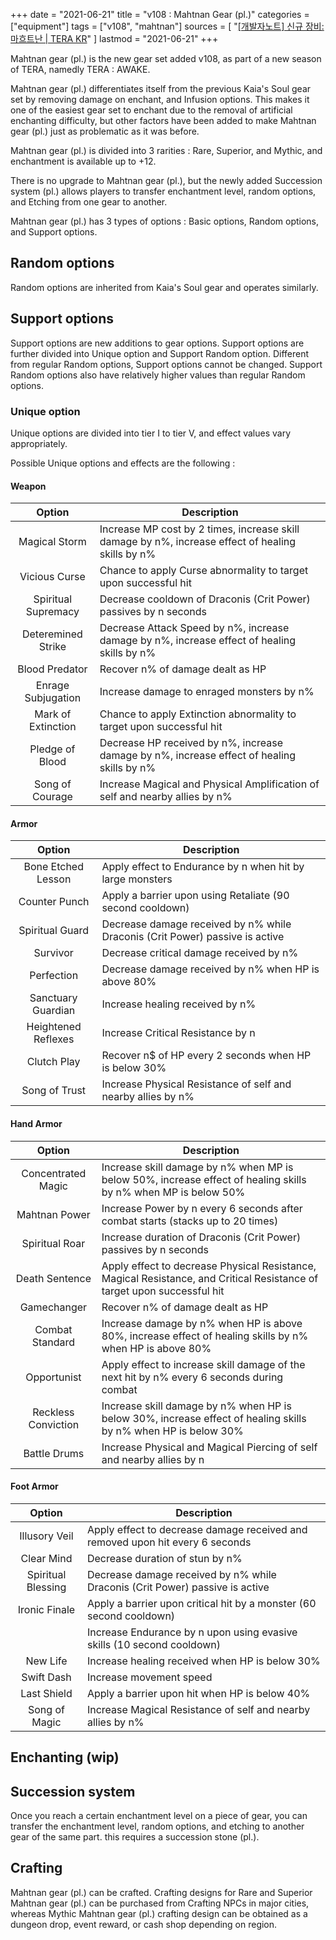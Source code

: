 +++
date = "2021-06-21"
title = "v108 : Mahtnan Gear (pl.)"
categories = ["equipment"]
tags = ["v108", "mahtnan"]
sources = [
  "[[개발자노트] 신규 장비: 마흐트난 | TERA KR](https://playtera.co.kr/news/devnotes/411)"
]
lastmod = "2021-06-21"
+++

Mahtnan gear (pl.) is the new gear set added v108, as part of a new season of TERA, namedly TERA : AWAKE. 

Mahtnan gear (pl.) differentiates itself from the previous Kaia's Soul gear set by removing damage on enchant, and Infusion options. This makes it one of the easiest gear set to enchant due to the removal of artificial enchanting difficulty, but other factors have been added to make Mahtnan gear (pl.) just as problematic as it was before.

Mahtnan gear (pl.) is divided into 3 rarities : Rare, Superior, and Mythic, and enchantment is available up to +12.

There is no upgrade to Mahtnan gear (pl.), but the newly added Succession system (pl.) allows players to transfer enchantment level, random options, and Etching from one gear to another.

Mahtnan gear (pl.) has 3 types of options : Basic options, Random options, and Support options.

## Random options
Random options are inherited from Kaia's Soul gear and operates similarly. 

## Support options
Support options are new additions to gear options. Support options are further divided into Unique option and Support Random option. Different from regular Random options, Support options cannot be changed. Support Random options also have relatively higher values than regular Random options.

### Unique option
Unique options are divided into tier I to tier V, and effect values vary appropriately.

Possible Unique options and effects are the following :

#### Weapon
| Option | Description |
| :-: | - |
| Magical Storm | Increase MP cost by 2 times, increase skill damage by n%, increase effect of healing skills by n% |
| Vicious Curse | Chance to apply Curse abnormality to target upon successful hit |
| Spiritual Supremacy | Decrease cooldown of Draconis (Crit Power) passives by n seconds |
| Deteremined Strike | Decrease Attack Speed by n%, increase damage by n%, increase effect of healing skills by n% |
| Blood Predator | Recover n% of damage dealt as HP |
| Enrage Subjugation | Increase damage to enraged monsters by n% |
| Mark of Extinction | Chance to apply Extinction abnormality to target upon successful hit |
| Pledge of Blood | Decrease HP received by n%, increase damage by n%, increase effect of healing skills by n% |
| Song of Courage | Increase Magical and Physical Amplification of self and nearby allies by n% |

#### Armor 
| Option | Description |
| :-: | - |
| Bone Etched Lesson | Apply effect to Endurance by n when hit by large monsters |
| Counter Punch | Apply a barrier upon using Retaliate (90 second cooldown) |
| Spiritual Guard | Decrease damage received by n% while Draconis (Crit Power) passive is active |
| Survivor | Decrease critical damage received by n% |
| Perfection | Decrease damage received by n% when HP is above 80% |
| Sanctuary Guardian | Increase healing received by n% |
| Heightened Reflexes | Increase Critical Resistance by n |
| Clutch Play | Recover n$ of HP every 2 seconds when HP is below 30% |
| Song of Trust | Increase Physical Resistance of self and nearby allies by n% |

#### Hand Armor 
| Option | Description |
| :-: | - |
| Concentrated Magic | Increase skill damage by n% when MP is below 50%, increase effect of healing skills by n% when MP is below 50% |
| Mahtnan Power | Increase Power by n every 6 seconds after combat starts (stacks up to 20 times) |
| Spiritual Roar | Increase duration of Draconis (Crit Power) passives by n seconds |
| Death Sentence | Apply effect to decrease Physical Resistance, Magical Resistance, and Critical Resistance of target upon successful hit |
| Gamechanger | Recover n% of damage dealt as HP |
| Combat Standard | Increase damage by n% when HP is above 80%, increase effect of healing skills by n% when HP is above 80% |
| Opportunist | Apply effect to increase skill damage of the next hit by n% every 6 seconds during combat |
| Reckless Conviction | Increase skill damage by n% when HP is below 30%, increase effect of healing skills by n% when HP is below 30% |
| Battle Drums | Increase Physical and Magical Piercing of self and nearby allies by n |

#### Foot Armor 
| Option | Description |
| :-: | - |
| Illusory Veil | Apply effect to decrease damage received and removed upon hit every 6 seconds |
| Clear Mind | Decrease duration of stun by n% |
| Spiritual Blessing | Decrease damage received by n% while Draconis (Crit Power) passive is active |
| Ironic Finale | Apply a barrier upon critical hit by a monster (60 second cooldown) |
|  | Increase Endurance by n upon using evasive skills (10 second cooldown) |
| New Life | Increase healing received when HP is below 30% |
| Swift Dash | Increase movement speed |
| Last Shield | Apply a barrier upon hit when HP is below 40% |
| Song of Magic | Increase Magical Resistance of self and nearby allies by n% |

## Enchanting (wip)

## Succession system
Once you reach a certain enchantment level on a piece of gear, you can transfer the enchantment level, random options, and etching to another gear of the same part. this requires a succession stone (pl.).

## Crafting
Mahtnan gear (pl.) can be crafted. Crafting designs for Rare and Superior Mahtnan gear (pl.) can be purchased from Crafting NPCs in major cities, whereas Mythic Mahtnan gear (pl.) crafting design can be obtained as a dungeon drop, event reward, or cash shop depending on region.
